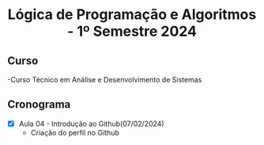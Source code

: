 <h1 align="center">
Lógica de Programação e Algoritmos - 1º Semestre 2024
</h1>  

## Curso
-Curso Técnico em Análise e Desenvolvimento de Sistemas

## Cronograma
- [x] Aula 04 - Introdução ao Github(07/02/2024)
    - Criação do perfil no Github
